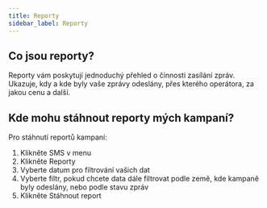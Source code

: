 ```yaml
---
title: Reporty
sidebar_label: Reporty 
---
```


## Co jsou reporty?
Reporty vám poskytují jednoduchý přehled o činnosti zasílání zpráv. Ukazuje, kdy a kde byly vaše zprávy odeslány, přes kterého operátora, za jakou cenu a další.

## Kde mohu stáhnout reporty mých kampaní?
Pro stáhnutí reportů kampaní:
1.	Klikněte SMS v menu
2.	Klikněte Reporty
3.	Vyberte datum pro filtrování vašich dat
4.	Vyberte filtr, pokud chcete data dále filtrovat podle země, kde kampaně byly odeslány, nebo podle stavu zpráv
5.	Klikněte Stáhnout report
